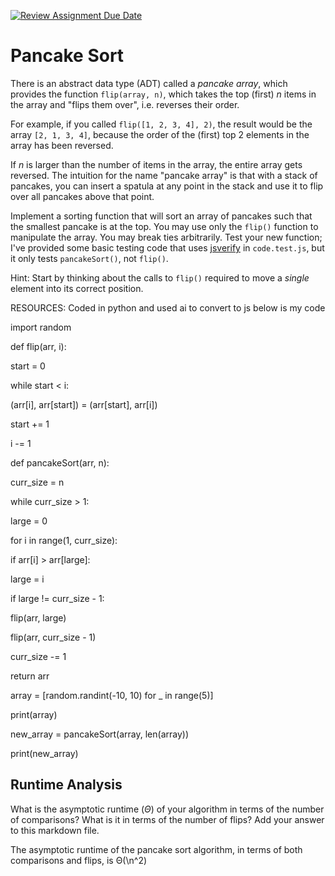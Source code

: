 [![Review Assignment Due Date](https://classroom.github.com/assets/deadline-readme-button-24ddc0f5d75046c5622901739e7c5dd533143b0c8e959d652212380cedb1ea36.svg)](https://classroom.github.com/a/-m0g1A8z)
# Pancake Sort

There is an abstract data type (ADT) called a *pancake array*, which provides
the function `flip(array, n)`, which takes the top (first) $n$ items in the
array and "flips them over", i.e. reverses their order.

For example, if you called `flip([1, 2, 3, 4], 2)`, the result would
be the array  `[2, 1, 3, 4]`, because the order of the (first) top 2
elements in the array has been reversed.

If $n$ is larger than the number of items in the array, the entire array gets
reversed. The intuition for the name "pancake array" is that with a stack of
pancakes, you can insert a spatula at any point in the stack and use it to flip
over all pancakes above that point.

Implement a sorting function that will sort an array of pancakes such that the
smallest pancake is at the top. You may use only the `flip()` function to
manipulate the array. You may break ties arbitrarily. Test your new function;
I've provided some basic testing code that uses
[jsverify](https://jsverify.github.io/) in `code.test.js`, but it only tests
`pancakeSort()`, not `flip()`.

Hint: Start by thinking about the calls to `flip()` required to move a *single*
element into its correct position.

RESOURCES: Coded in python and used ai to convert to js below is my code

import random

def flip(arr, i):

start = 0

while start < i:

(arr[i], arr[start]) = (arr[start], arr[i])

start += 1

i -= 1

def pancakeSort(arr, n):

curr_size = n

while curr_size > 1:

large = 0

for i in range(1, curr_size):

if arr[i] > arr[large]:

large = i

if large != curr_size - 1:

flip(arr, large)

flip(arr, curr_size - 1)

curr_size -= 1

return arr

array = [random.randint(-10, 10) for _ in range(5)]

print(array)

new_array = pancakeSort(array, len(array))

print(new_array)



## Runtime Analysis

What is the asymptotic runtime ($\Theta$) of your algorithm in terms of the
number of comparisons? What is it in terms of the number of flips? Add your
answer to this markdown file.

The asymptotic runtime of the pancake sort algorithm, in terms of both comparisons and flips, is Θ(\n^2\)



